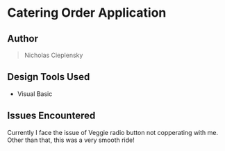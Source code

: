 # Catering Order Application
## Author
> Nicholas Cieplensky

## Design Tools Used
- Visual Basic

## Issues Encountered
Currently I face the issue of Veggie radio button not copperating with me. Other than that, this was a very smooth ride!